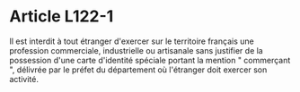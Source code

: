 # Article L122-1

Il est interdit à tout étranger d'exercer sur le territoire français une profession commerciale, industrielle ou artisanale sans justifier de la possession d'une carte d'identité spéciale portant la mention " commerçant ", délivrée par le préfet du département où l'étranger doit exercer son activité.